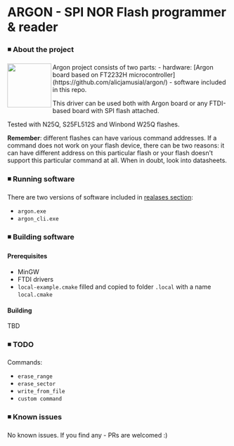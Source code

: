 # ARGON - SPI NOR Flash programmer & reader

### ◾ About the project

<img align="left" width="100" height="100" src="http://alicja.space/argon-logo.png"> 
Argon project consists of two parts: 
- hardware: [Argon board based on FT2232H microcontroller](https://github.com/alicjamusial/argon/)
- software included in this repo.

This driver can be used both with Argon board or any FTDI-based board with SPI flash attached.

Tested with N25Q, S25FL512S and Winbond W25Q flashes.

**Remember**: different flashes can have various command addresses. If a command does not work on your flash device, there can be two reasons: it can have different address on this particular flash or your flash doesn't support this particular command at all. When in doubt, look into datasheets.

### ◾ Running software
There are two versions of software included in [realases section]():
- `argon.exe`
- `argon_cli.exe`

### ◾ Building software
#### Prerequisites
- MinGW
- FTDI drivers
- `local-example.cmake` filled and copied to folder `.local` with a name `local.cmake`
#### Building
TBD

### ◾ TODO
Commands:
- `erase_range`
- `erase_sector`
- `write_from_file`
- `custom command`

### ◾ Known issues
No known issues. If you find any - PRs are welcomed :)